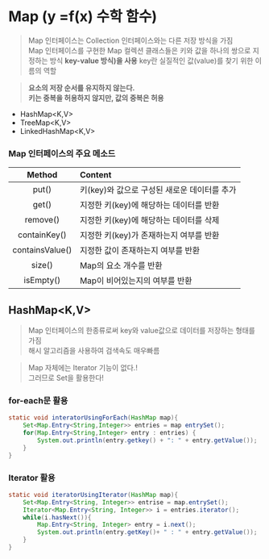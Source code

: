 # Map (y =f(x) 수학 함수)
> Map 인터페이스는 Collection 인터페이스와는 다른 저장 방식을 가짐<br>Map 인터페이스를 구현한 Map 컬렉션 클래스들은 키와 값을 하나의 쌍으로 지정하는 방식 **key-value 방식)을 사용** key란 실질적인 값(value)를 찾기 위한 이름의 역할

>**요소의 저장 순서를 유지하지 않는다. <br> 키는 중복을 허용하지 않지만, 값의 중복은 허용**

- HashMap<K,V>
- TreeMap<K,V>
- LinkedHashMap<K,V>

### Map 인터페이스의 주요 메소드
|Method|Content|
|:----:|:------|
|put()|키(key)와 값으로 구성된 새로운 데이터를 추가|
|get()|지정한 키(key)에 해당하는 데이터를 반환|
|remove()|지정한 키(key)에 해당하는 데이터를 삭제|
|containKey()|지정한 키(key)가 존재하는지 여부를 반환|
|containsValue()|지정한 값이 존재하는지 여부를 반환|
|size()|Map의 요소 개수를 반환|
|isEmpty()|Map이 비어있는지의 여부를 반환|


## HashMap<K,V>
>Map 인터페이스의 한종류로써 key와 value값으로 데이터를 저장하는 형태를 가짐<br>해시 알고리즘을 사용하여 검색속도 매우빠름

>Map 자체에는 Iterator 기능이 없다.!<br> 그러므로 Set을 활용한다!
### for-each문 활용

 ```java
 static void interatorUsingForEach(HashMap map){
     Set<Map.Entry<String,Integer>> entries = map entrySet();
     for(Map.Entry<String,Integer> entry : entries) {
         System.out.println(entry.getkey() + ": " + entry.getValue());
     }
 }
 ```

### Iterator 활용

```java
static void iteratorUsingIterator(HashMap map){
    Set<Map.Entry<String, Integer>> entrise = map.entrySet();
    Iterator<Map.Entry<String, Integer>> i = entries.iterator();
    while(i.hasNext()){
        Map.Entry<String, Integer> entry = i.next();
        System.out.println(entry.getKey()+ " : " + entry.getValue());
    }
}
```